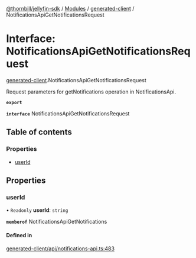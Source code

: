 [@thornbill/jellyfin-sdk](../README.md) / [Modules](../modules.md) / [generated-client](../modules/generated_client.md) / NotificationsApiGetNotificationsRequest

# Interface: NotificationsApiGetNotificationsRequest

[generated-client](../modules/generated_client.md).NotificationsApiGetNotificationsRequest

Request parameters for getNotifications operation in NotificationsApi.

**`export`**

**`interface`** NotificationsApiGetNotificationsRequest

## Table of contents

### Properties

- [userId](generated_client.NotificationsApiGetNotificationsRequest.md#userid)

## Properties

### userId

• `Readonly` **userId**: `string`

**`memberof`** NotificationsApiGetNotifications

#### Defined in

[generated-client/api/notifications-api.ts:483](https://github.com/jellyfin/jellyfin-sdk-typescript/blob/fa599ae/src/generated-client/api/notifications-api.ts#L483)

